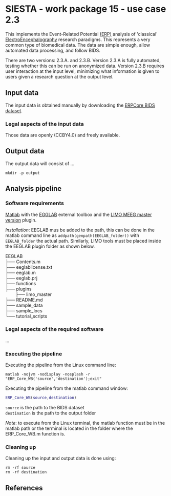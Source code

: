 # SIESTA - work package 15 - use case 2.3

This implements the Event-Related Potential [(ERP)](https://en.wikipedia.org/wiki/Event-related_potential) analysis of 'classical' [ElectroEncephalography](https://en.wikipedia.org/wiki/Electroencephalography) research paradigms. This represents a very common type of biomedical data.  The data are simple enough, allow automated data processing, and follow BIDS.

There are two versions: 2.3.A. and 2.3.B. Version 2.3.A is fully automated, testing whether this can be run on anonymized data. Version 2.3.B requires user interaction at the input level, minimizing what information is given to users given a research question at the output level.

## Input data

The input data is obtained manually by downloading the [ERPCore BIDS dataset](https://osf.io/9f5w7/files/osfstorage).

### Legal aspects of the input data

Those data are openly (CCBY4.0) and freely available.

## Output data

The output data will consist of ...

```console
mkdir -p output
```

## Analysis pipeline

### Software requirements

[Matlab]() with the [EGGLAB]() external toolbox and the [LIMO MEEG master version](https://github.com/LIMO-EEG-Toolbox/limo_tools/tree/master) plugin.   
  
*Installation*:  EEGLAB mus be added to the path, this can be done in the matlab command line as ``addpath(genpath(EEGLAB_folder))`` with `EEGLAB_folder` the actual path. Similarly, LIMO tools must be placed inside the EEGLAB plugin folder as shown below.  
  
EEGLAB  
├── Contents.m  
├── eeglablicense.txt  
├── eeglab.m  
├── eeglab.prj  
├── functions  
├── plugins  
&nbsp; &nbsp; &nbsp; &nbsp; ├── limo_master  
├── README.md  
├── sample_data  
├── sample_locs  
└── tutorial_scripts  
  
### Legal aspects of the required software

...

### Executing the pipeline

Executing the pipeline from the Linux command line: 
```console
matlab -nojvm -nodisplay -nosplash -r "ERP_Core_WB('source','destination');exit"
```
Executing the pipeline from the matlab command window: 
```matlab
ERP_Core_WB(source,destination)
```
`source` is the path to the BIDS dataset  
`destination` is the path to the output folder  

*Note*: to execute from the Linux terminal, the matlab function must be in the matlab path or the terminal is located in the folder where the ERP_Core_WB.m function is.

### Cleaning up

Cleaning up the input and output data is done using:

```console
rm -rf source
rm -rf destination
```

## References

[1]: https://www.example.com
[2]: https://www.markdownguide.org/cheat-sheet/
